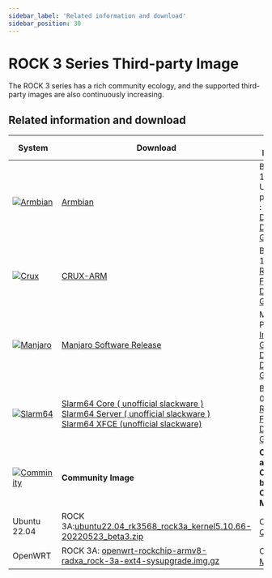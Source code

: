 ```yaml
---
sidebar_label: 'Related information and download'
sidebar_position: 30
---
```


# ROCK 3 Series Third-party Image

The ROCK 3 series has a rich community ecology, and the supported third-party images are also continuously increasing.

## Related information and download

|System|Download|Version Information|
|-|-|-|
|[![Armbian](/img/third-party-images-pic/Armbian.webp)](https://discord.com/channels/855634073376260096/888960277788393553/912495051010084895)|[Armbian](https://www.armbian.com/rock-3a/)|Build 2021-11-23.<br/>User_name : pi ,      passward : armbian<br/>[Discord Discussion Group](https://discord.com/channels/855634073376260096/888960277788393553/912495237748899851)|
|[![Crux](/img/third-party-images-pic/Crux-logo.webp)](http://dl.slarm64.org/crux/images/rock_3/)|[CRUX-ARM](https://dl.slarm64.org/crux/images/rock_3/crux-arm-3.6-aarch64-core-rock_3-6.0.6-build-20221029.img.zst)|Build 2022-10-29.<br/>[README.TXT](http://dl.slarm64.org/slackware/images/rock_3/README.TXT)<br/>[Forum Discussion Group](https://forum.radxa.com/t/rock-3-crux-arm-aarch64/7183)|
|[![Manjaro](/img/third-party-images-pic/Manjaro-Logo.webp)](https://manjaro.org/download)|[Manjaro Software Release](https://github.com/manjaro-arm/rock3-a-images/releases)|Manjaro Product [Installation Guide](https://www.manjaro.org/)<br/>[Discord Discussion Group](https://discord.com/channels/855634073376260096/866316562520473600/916175047390003270)|
|[![Slarm64](/img/third-party-images-pic/Slarm64-logo.webp)](http://dl.slarm64.org/slackware/images/rock_3/)|[Slarm64 Core ( unofficial slackware )](https://dl.slarm64.org/slackware/images/rock_3/slarm64-current-aarch64-core-rock_3-6.2.0-build-20230305.img.zst)<br/>[Slarm64 Server ( unofficial slackware )](https://dl.slarm64.org/slackware/images/rock_3/slarm64-current-aarch64-server-rock_3-6.2.0-build-20230305.img.zst)<br/>[Slarm64 XFCE (unofficial slackware)](https://dl.slarm64.org/slackware/images/rock_3/slarm64-current-aarch64-xfce-rock_3-6.2.0-build-20230305.img.zst)|Build 2023-03-05.<br/>[README.TXT](http://dl.slarm64.org/slackware/images/rock_3/README.TXT)<br/>[Forum Discussion Group](https://forum.radxa.com/t/rock-3-slarm64-aarch64-unofficial-slackware/7167/7)|
|[![Comminity](/img/third-party-images-pic/Community-logo.webp)](https://wiki.radxa.com/rock3/downloads/community_built_images)|**Community Image**|**Compiled and Contributed by Community Members**|
|Ubuntu 22.04|ROCK 3A:[ubuntu22.04_rk3568_rock3a_kernel5.10.66-20220523_beta3.zip](https://github.com/qxhome/rk3568-kernel5.10-alldrivers/releases/download/ubuntu22.04-kernel5.10-rk3568-rock3a-alldrivers-beta3/ubuntu22.04_rk3568_rock3a_kernel5.10.66-20220523_beta3.zip)|Contributor： [QXhome](https://forum.radxa.com/t/image-rock3a-kernel-5-10-66/10061)|
|OpenWRT|ROCK 3A: [openwrt-rockchip-armv8-radxa_rock-3a-ext4-sysupgrade.img.gz](https://github.com/mj22226/openwrt/releases/download/rockchip-5.18/openwrt-rockchip-armv8-radxa_rock-3a-ext4-sysupgrade.img.gz)|Contributor： [Marty Jones](https://github.com/mj22226)|
